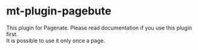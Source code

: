 # mt-plugin-pagebute

This plugin for Pagenate. Please read documentation if you use this plugin first.  
It is possible to use it only once a page.
